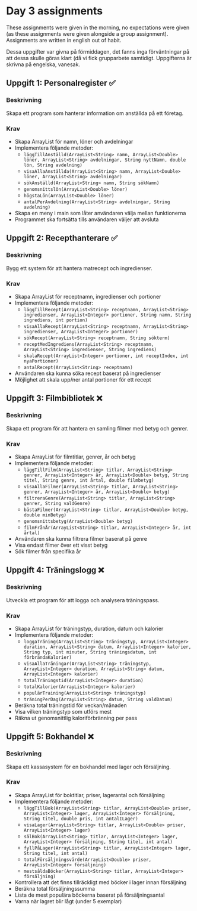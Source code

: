 # Day 3 assignments
These assignments were given in the morning, no expectations were given (as these assignments were given alongside a
group assignment).  Assignments are written in english out of habit.

Dessa uppgifter var givna på förmiddagen, det fanns inga förväntningar på att dessa skulle göras klart (då vi fick
grupparbete samtidigt. Uppgifterna är skrivna på engelska, vanesak.
## Uppgift 1: Personalregister ✅
### Beskrivning
Skapa ett program som hanterar information om anställda på ett företag.
### Krav
* Skapa ArrayList för namn, löner och avdelningar
* Implementera följande metoder:
  * `läggTillAnställd(ArrayList<String> namn, ArrayList<Double> löner, ArrayList<String> avdelningar, String nyttNamn, double lön, String avdelning)`
  * `visaAllaAnställda(ArrayList<String> namn, ArrayList<Double> löner, ArrayList<String> avdelningar)`
  * `sökAnställd(ArrayList<String> namn, String sökNamn)`
  * `genomsnittslön(ArrayList<Double> löner)`
  * `högstaLön(ArrayList<Double> löner)`
  * `antalPerAvdelning(ArrayList<String> avdelningar, String avdelning)`
* Skapa en meny i main som låter användaren välja mellan funktionerna
* Programmet ska fortsätta tills användaren väljer att avsluta
## Uppgift 2: Recepthanterare ✅
### Beskrivning
Bygg ett system för att hantera matrecept och ingredienser.
### Krav
* Skapa ArrayList för receptnamn, ingredienser och portioner
* Implementera följande metoder:
  * `läggTillRecept(ArrayList<String> receptnamn, ArrayList<String> ingredienser, ArrayList<Integer> portioner, String namn, String ingrediens, int portion)`
  * `visaAllaRecept(ArrayList<String> receptnamn, ArrayList<String> ingredienser, ArrayList<Integer> portioner)`
  * `sökRecept(ArrayList<String> receptnamn, String sökterm)`
  * `receptMedIngrediens(ArrayList<String> receptnamn, ArrayList<String> ingredienser, String ingrediens)`
  * `skalaRecept(ArrayList<Integer> portioner, int receptIndex, int nyaPortioner)`
  * `antalRecept(ArrayList<String> receptnamn)`
* Användaren ska kunna söka recept baserat på ingredienser
* Möjlighet att skala upp/ner antal portioner för ett recept
## Uppgift 3: Filmbibliotek ❌
### Beskrivning
Skapa ett program för att hantera en samling filmer med betyg och genrer.
### Krav
* Skapa ArrayList för filmtitlar, genrer, år och betyg
* Implementera följande metoder:
  * `läggTillFilm(ArrayList<String> titlar, ArrayList<String> genrer, ArrayList<Integer> år, ArrayList<Double> betyg, String titel, String genre, int årtal, double filmbetyg)`
  * `visaAllaFilmer(ArrayList<String> titlar, ArrayList<String> genrer, ArrayList<Integer> år, ArrayList<Double> betyg)`
  * `filtreraGenre(ArrayList<String> titlar, ArrayList<String> genrer, String valdGenre)`
  * `bästaFilmer(ArrayList<String> titlar, ArrayList<Double> betyg, double minBetyg)`
  * `genomsnittsbetyg(ArrayList<Double> betyg)`
  * `filmFrånÅr(ArrayList<String> titlar, ArrayList<Integer> år, int årtal)`
* Användaren ska kunna filtrera filmer baserat på genre
* Visa endast filmer över ett visst betyg
* Sök filmer från specifika år
## Uppgift 4: Träningslogg ❌
### Beskrivning
Utveckla ett program för att logga och analysera träningspass.
### Krav
* Skapa ArrayList för träningstyp, duration, datum och kalorier
* Implementera följande metoder:
  * `loggaTräning(ArrayList<String> träningstyp, ArrayList<Integer> duration, ArrayList<String> datum, ArrayList<Integer> kalorier, String typ, int minuter, String träningsdatum, int förbrändaKalorier)`
  * `visaAllaTräningar(ArrayList<String> träningstyp, ArrayList<Integer> duration, ArrayList<String> datum, ArrayList<Integer> kalorier)`
  * `totalTräningstid(ArrayList<Integer> duration)`
  * `totalKalorier(ArrayList<Integer> kalorier)`
  * `populärTraining(ArrayList<String> träningstyp)`
  * `träningPerDag(ArrayList<String> datum, String valdDatum)`
* Beräkna total träningstid för veckan/månaden
* Visa vilken träningstyp som utförs mest
* Räkna ut genomsnittlig kaloriförbränning per pass
## Uppgift 5: Bokhandel ❌
### Beskrivning
Skapa ett kassasystem för en bokhandel med lager och försäljning.
### Krav
* Skapa ArrayList för boktitlar, priser, lagerantal och försäljning
* Implementera följande metoder:
  * `läggTillBok(ArrayList<String> titlar, ArrayList<Double> priser, ArrayList<Integer> lager, ArrayList<Integer> försäljning, String titel, double pris, int antalILager)`
  * `visaLager(ArrayList<String> titlar, ArrayList<Double> priser, ArrayList<Integer> lager)`
  * `sälBok(ArrayList<String> titlar, ArrayList<Integer> lager, ArrayList<Integer> försäljning, String titel, int antal)`
  * `fyllPåLager(ArrayList<String> titlar, ArrayList<Integer> lager, String titel, int antal)`
  * `totalFörsäljningsvärde(ArrayList<Double> priser, ArrayList<Integer> försäljning)`
  * `mestsåldaBöcker(ArrayList<String> titlar, ArrayList<Integer> försäljning)`
* Kontrollera att det finns tillräckligt med böcker i lager innan försäljning
* Beräkna total försäljningssumma
* Lista de mest populära böckerna baserat på försäljningsantal
* Varna när lagret blir lågt (under 5 exemplar)